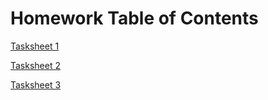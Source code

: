 # Homework Table of Contents

[Tasksheet 1](https://github.com/clarissalabrum/math4610/blob/master/homework/homework1.md)

[Tasksheet 2](https://github.com/clarissalabrum/math4610/blob/master/homework/homework2/homework2.md)

[Tasksheet 3](https://github.com/clarissalabrum/math4610/blob/master/homework/homework3/homework3.md)
